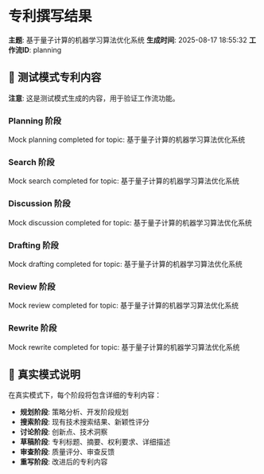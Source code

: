 # 专利撰写结果

**主题**: 基于量子计算的机器学习算法优化系统
**生成时间**: 2025-08-17 18:55:32
**工作流ID**: planning

## 📝 测试模式专利内容

**注意**: 这是测试模式生成的内容，用于验证工作流功能。

### Planning 阶段
Mock planning completed for topic: 基于量子计算的机器学习算法优化系统

### Search 阶段
Mock search completed for topic: 基于量子计算的机器学习算法优化系统

### Discussion 阶段
Mock discussion completed for topic: 基于量子计算的机器学习算法优化系统

### Drafting 阶段
Mock drafting completed for topic: 基于量子计算的机器学习算法优化系统

### Review 阶段
Mock review completed for topic: 基于量子计算的机器学习算法优化系统

### Rewrite 阶段
Mock rewrite completed for topic: 基于量子计算的机器学习算法优化系统

## 🔄 真实模式说明

在真实模式下，每个阶段将包含详细的专利内容：
- **规划阶段**: 策略分析、开发阶段规划
- **搜索阶段**: 现有技术搜索结果、新颖性评分
- **讨论阶段**: 创新点、技术洞察
- **草稿阶段**: 专利标题、摘要、权利要求、详细描述
- **审查阶段**: 质量评分、审查反馈
- **重写阶段**: 改进后的专利内容